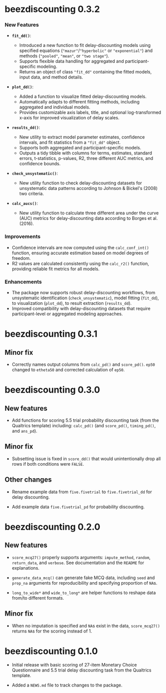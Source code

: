 # beezdiscounting 0.3.2

### New Features

- **`fit_dd()`**:
  - Introduced a new function to fit delay-discounting models using specified equations (`"mazur"`/`"hyperbolic"` or `"exponential"`) and methods (`"pooled"`, `"mean"`, or `"two stage"`).
  - Supports flexible data handling for aggregated and participant-specific modeling.
  - Returns an object of class `"fit_dd"` containing the fitted models, input data, and method details.

- **`plot_dd()`**:
  - Added a function to visualize fitted delay-discounting models.
  - Automatically adapts to different fitting methods, including aggregated and individual models.
  - Provides customizable axis labels, title, and optional log-transformed x-axis for improved visualization of delay scales.

- **`results_dd()`**:
  - New utility to extract model parameter estimates, confidence intervals, and fit statistics from a `"fit_dd"` object.
  - Supports both aggregated and participant-specific models.
  - Outputs a tidy tibble with columns for terms, estimates, standard errors,
    t-statistics, p-values, R2, three different AUC metrics, and confidence bounds.

- **`check_unsystematic()`**:
  - New utility function to check delay-discounting datasets for unsystematic
    data patterns according to Johnson & Bickel's (2008) two criteria.

- **`calc_aucs()`**:
  - New utility function to calculate three different area under the curve
    (AUC) metrics for delay-discounting data according to Borges et al. (2016).

### Improvements

- Confidence intervals are now computed using the `calc_conf_int()` function, ensuring accurate estimation based on model degrees of freedom.
- R2 values are calculated consistently using the `calc_r2()` function, providing reliable fit metrics for all models.

### Enhancements

- The package now supports robust delay-discounting workflows, from unsystematic
  identification (`check_unsystematic`), model fitting (`fit_dd`), to visualization (`plot_dd`), to result extraction
  (`results_dd`).
- Improved compatibility with delay-discounting datasets that require participant-level or aggregated modeling approaches.


# beezdiscounting 0.3.1

## Minor fix

* Correctly names output columns from `calc_pd()` and `score_pd()`. `ep50` changed to `etheta50` and corrected calculation of `ep50`.

# beezdiscounting 0.3.0

## New features

* Add functions for scoring 5.5 trial probability discounting task (from the Qualtrics template) including: `calc_pd()`
(and `score_pd()`, `timing_pd()`, and `ans_pd`).

## Minor fix

* Subsetting issue is fixed in `score_dd()` that would unintentionally drop all rows if both conditions were `FALSE`.

## Other changes

* Rename example data from `five.fivetrial` to `five.fivetrial_dd` for delay discounting.

* Add example data `five.fivetrial_pd` for probability discounting.

# beezdiscounting 0.2.0

## New features

* `score_mcq27()` properly supports arguments: `impute_method`, `random`, `return_data`, and `verbose`.
See documentation and the `README` for explanations.

* `generate_data_mcq()` can generate fake MCQ data, including `seed` and `prop_na` arguments for
reproducibility and specifying proportion of `NA`s.

* `long_to_wide*` and `wide_to_long*` are helper functions to reshape data from/to different formats.

## Minor fix

* When no imputation is specified and `NA`s exist in the data, `score_mcq27()` returns `NA`s for the scoring
instead of 1.

# beezdiscounting 0.1.0

* Initial release with basic scoring of 27-item Monetary Choice Questionnaire and 5.5 trial delay discounting task from the Qualtrics template.

* Added a `NEWS.md` file to track changes to the package.
